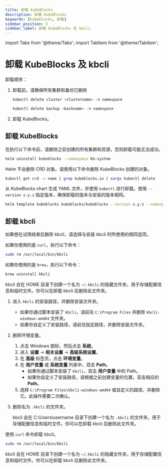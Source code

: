 ```yaml
---
title: 卸载 KubeBlocks
description: 卸载 KubeBlocks
keywords: [kubeblocks, 卸载]
sidebar_position: 5
sidebar_label: 卸载 KubeBlocks 及 kbcli
---
```


import Tabs from '@theme/Tabs';
import TabItem from '@theme/TabItem';

# 卸载 KubeBlocks 及 kbcli

卸载顺序：

1. 卸载前，请确保所有集群和备份已删除

   ```bash
   kubectl delete cluster <clustername> -n namespace
   ```

   ```bash
   kubectl delete backup <backname> -n namespace
   ```

2. 卸载 KubeBlocks。

## 卸载 KubeBlocks

<Tabs>

<TabItem value="Helm" label="Helm" default>

在执行以下命令前，请删除之前创建的所有集群和资源，否则卸载可能无法成功。

```bash
helm uninstall kubeblocks --namespace kb-system
```

Helm 不会删除 CRD 对象。请使用以下命令删除 KubeBlocks 创建的对象。

```bash
kubectl get crd -o name | grep kubeblocks.io | xargs kubectl delete
```

</TabItem>

<TabItem value="YAML" label="YAML">

从 KubeBlocks chart 生成 YAML 文件，并使用 `kubectl` 进行卸载。使用 `--version x.y.z` 指定版本，确保卸载的版本与安装的版本相同。

```bash
helm template kubeblocks kubeblocks/kubeblocks --version x.y.z --namespace kb-system | kubectl delete -f -
```

</TabItem>

</Tabs>

## 卸载 kbcli

如果想在试用结束后删除 kbcli，请选择与安装 kbcli 时所使用的相同选项。

<Tabs>

<TabItem value="macOS" label="macOS" default>

如果你使用的是 `curl`，执行以下命令：

```bash
sudo rm /usr/local/bin/kbcli
```

如果你使用的是 `brew`，执行以下命令：

```bash
brew uninstall kbcli
```

kbcli 会在 HOME 目录下创建一个名为 `~/.kbcli` 的隐藏文件夹，用于存储配置信息和临时文件。你可以在卸载 kbcli 后删除此文件夹。

</TabItem>

<TabItem value="Windows" label="Windows">

1. 进入 `kbcli` 的安装路径，并删除安装文件夹。
  
    - 如果你通过脚本安装了 `kbcli`，请前往 `C:\Program Files` 并删除 `kbcli-windows-amd64` 文件夹。
    - 如果你自定义了安装路径，请前往指定路径，并删除安装文件夹。
  
2. 删除环境变量。
   1. 点击 Windows 图标，然后点击 **系统**。
   2. 进入 **设置** -> **相关设置** -> **高级系统设置**。
   3. 在 **高级** 标签页，点击 **环境变量**。
   4. 在 **用户变量** 或 **系统变量** 列表中，双击 **Path**。
       - 如果你通过脚本安装了 `kbcli`，双击 **用户变量** 中的 Path。
       - 如果你自定义了安装路径，请根据之前创建变量的位置，双击相应的 **Path**。
   5. 选择 `C:\Program Files\kbcli-windows-amd64` 或自定义的路径，并删除它。此操作需要二次确认。

3. 删除名为 `.kbcli` 的文件夹。

    kbcli 会在 C:\Users\username 目录下创建一个名为 `.kbcli` 的文件夹，用于存储配置信息和临时文件。你可以在卸载 kbcli 后删除此文件夹。

</TabItem>

<TabItem value="Linux" label="Linux">

使用 `curl` 命令卸载 kbcli。

```bash
sudo rm /usr/local/bin/kbcli
```

kbcli 会在 HOME 目录下创建一个名为 `~/.kbcli` 的隐藏文件夹，用于存储配置信息和临时文件。你可以在卸载 kbcli 后删除此文件夹。

</TabItem>

</Tabs>

